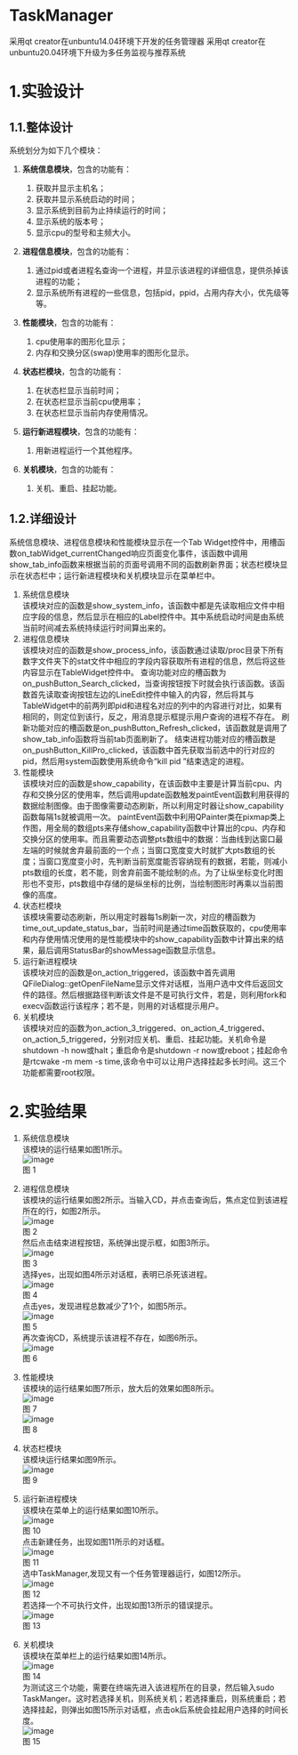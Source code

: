 # TaskManager
采用qt creator在unbuntu14.04环境下开发的任务管理器
采用qt creator在unbuntu20.04环境下升级为多任务监视与推荐系统

# 1.实验设计  
## 1.1.整体设计
系统划分为如下几个模块：
1. **系统信息模块**，包含的功能有：
    1. 获取并显示主机名；
    2. 获取并显示系统启动的时间；
    3. 显示系统到目前为止持续运行的时间；
    4. 显示系统的版本号；
    5. 显示cpu的型号和主频大小。

2. **进程信息模块**，包含的功能有：
    1. 通过pid或者进程名查询一个进程，并显示该进程的详细信息，提供杀掉该进程的功能；
    2. 显示系统所有进程的一些信息，包括pid，ppid，占用内存大小，优先级等等。

3. **性能模块**，包含的功能有：
    1. cpu使用率的图形化显示；
    2. 内存和交换分区(swap)使用率的图形化显示。

4. **状态栏模块**，包含的功能有：
    1. 在状态栏显示当前时间；
    2. 在状态栏显示当前cpu使用率；
    3. 在状态栏显示当前内存使用情况。
5. **运行新进程模块**，包含的功能有：
    1. 用新进程运行一个其他程序。
6. **关机模块**，包含的功能有：
    1. 关机、重启、挂起功能。
## 1.2.详细设计
系统信息模块、进程信息模块和性能模块显示在一个Tab Widget控件中，用槽函数on_tabWidget_currentChanged响应页面变化事件，该函数中调用show_tab_info函数来根据当前的页面号调用不同的函数刷新界面；状态栏模块显示在状态栏中；运行新进程模块和关机模块显示在菜单栏中。
1. 系统信息模块  
该模块对应的函数是show_system_info，该函数中都是先读取相应文件中相应字段的信息，然后显示在相应的Label控件中。其中系统启动时间是由系统当前时间减去系统持续运行时间算出来的。
2. 进程信息模块  
该模块对应的函数是show_process_info，该函数通过读取/proc目录下所有数字文件夹下的stat文件中相应的字段内容获取所有进程的信息，然后将这些内容显示在TableWidget控件中。
查询功能对应的槽函数为on_pushButton_Search_clicked，当查询按钮按下时就会执行该函数。该函数首先读取查询按钮左边的LineEdit控件中输入的内容，然后将其与TableWidget中的前两列即pid和进程名对应的列中的内容进行对比，如果有相同的，则定位到该行，反之，用消息提示框提示用户查询的进程不存在。
刷新功能对应的槽函数是on_pushButton_Refresh_clicked，该函数就是调用了show_tab_info函数将当前tab页面刷新了。
结束进程功能对应的槽函数是on_pushButton_KillPro_clicked，该函数中首先获取当前选中的行对应的pid，然后用system函数使用系统命令“kill pid ”结束选定的进程。
3. 性能模块  
该模块对应的函数是show_capability，在该函数中主要是计算当前cpu、内存和交换分区的使用率，然后调用update函数触发paintEvent函数利用获得的数据绘制图像。由于图像需要动态刷新，所以利用定时器让show_capability函数每隔1s就被调用一次。
paintEvent函数中利用QPainter类在pixmap类上作图，用全局的数组pts来存储show_capability函数中计算出的cpu、内存和交换分区的使用率。而且需要动态调整pts数组中的数据：当曲线到达窗口最左端的时候就舍弃最前面的一个点；当窗口宽度变大时就扩大pts数组的长度；当窗口宽度变小时，先判断当前宽度能否容纳现有的数据，若能，则减小pts数组的长度，若不能，则舍弃前面不能绘制的点。为了让纵坐标变化时图形也不变形，pts数组中存储的是纵坐标的比例，当绘制图形时再乘以当前图像的高度。
4. 状态栏模块  
该模块需要动态刷新，所以用定时器每1s刷新一次，对应的槽函数为time_out_update_status_bar，当前时间是通过time函数获取的，cpu使用率和内存使用情况使用的是性能模块中的show_capability函数中计算出来的结果，最后调用StatusBar的showMessage函数显示信息。
5. 运行新进程模块  
该模块对应的函数是on_action_triggered，该函数中首先调用QFileDialog::getOpenFileName显示文件对话框，当用户选中文件后返回文件的路径。然后根据路径判断该文件是不是可执行文件，若是，则利用fork和execv函数运行该程序；若不是，则用的对话框提示用户。
6. 关机模块  
该模块对应的函数为on_action_3_triggered、on_action_4_triggered、on_action_5_triggered，分别对应关机、重启、挂起功能。关机命令是shutdown -h now或halt；重启命令是shutdown -r now或reboot；挂起命令是rtcwake -m mem -s time,该命令中可以让用户选择挂起多长时间。这三个功能都需要root权限。
# 2.实验结果
1. 系统信息模块    
    该模块的运行结果如图1所示。  
![image](https://github.com/wangxinxinx/TaskManager/blob/master/images/%E5%9B%BE%E7%89%871.png)  
图 1

2. 进程信息模块  
    该模块的运行结果如图2所示。当输入CD，并点击查询后，焦点定位到该进程所在的行，如图2所示。  
![image](https://github.com/wangxinxinx/TaskManager/blob/master/images/%E5%9B%BE%E7%89%872.png)   
图 2  
    然后点击结束进程按钮，系统弹出提示框，如图3所示。  
![image](https://github.com/wangxinxinx/TaskManager/blob/master/images/%E5%9B%BE%E7%89%873.png)  
图 3  
选择yes，出现如图4所示对话框，表明已杀死该进程。  
![image](https://github.com/wangxinxinx/TaskManager/blob/master/images/%E5%9B%BE%E7%89%874.png)  
图 4  
点击yes，发现进程总数减少了1个，如图5所示。  
![image](https://github.com/wangxinxinx/TaskManager/blob/master/images/%E5%9B%BE%E7%89%875.png)  
图 5  
再次查询CD，系统提示该进程不存在，如图6所示。  
![image](https://github.com/wangxinxinx/TaskManager/blob/master/images/%E5%9B%BE%E7%89%876.png)  
图 6  

3. 性能模块  
该模块的运行结果如图7所示，放大后的效果如图8所示。  
![image](https://github.com/wangxinxinx/TaskManager/blob/master/images/%E5%9B%BE%E7%89%877.png)  
图 7  
![image](https://github.com/wangxinxinx/TaskManager/blob/master/images/%E5%9B%BE%E7%89%878.png)  
图 8  

4. 状态栏模块  
该模块运行结果如图9所示。  
![image](https://github.com/wangxinxinx/TaskManager/blob/master/images/%E5%9B%BE%E7%89%879.png)  
图 9  

5. 运行新进程模块  
该模块在菜单上的运行结果如图10所示。  
![image](https://github.com/wangxinxinx/TaskManager/blob/master/images/%E5%9B%BE%E7%89%8710.png)  
图 10  
点击新建任务，出现如图11所示的对话框。  
![image](https://github.com/wangxinxinx/TaskManager/blob/master/images/%E5%9B%BE%E7%89%8711.png)  
图 11  
选中TaskManager,发现又有一个任务管理器运行，如图12所示。  
![image](https://github.com/wangxinxinx/TaskManager/blob/master/images/%E5%9B%BE%E7%89%8712.png)  
图 12  
若选择一个不可执行文件，出现如图13所示的错误提示。  
![image](https://github.com/wangxinxinx/TaskManager/blob/master/images/%E5%9B%BE%E7%89%8713.png)  
图 13  

6. 关机模块  
该模块在菜单栏上的运行结果如图14所示。  
![image](https://github.com/wangxinxinx/TaskManager/blob/master/images/%E5%9B%BE%E7%89%8714.png)  
图 14  
为测试这三个功能，需要在终端先进入该进程所在的目录，然后输入sudo TaskManger。这时若选择关机，则系统关机；若选择重启，则系统重启；若选择挂起，则弹出如图15所示对话框，点击ok后系统会挂起用户选择的时间长度。  
![image](https://github.com/wangxinxinx/TaskManager/blob/master/images/%E5%9B%BE%E7%89%8715.png)  
图 15  
